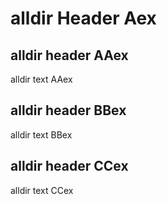 # alldir Header Aex


## alldir header AAex

alldir text AAex


## alldir header BBex

alldir text BBex


## alldir header CCex

alldir text CCex